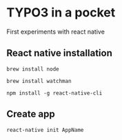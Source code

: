 # TYPO3 in a pocket

First experiments with react native

## React native installation 

```
brew install node
```

```
brew install watchman
```

```
npm install -g react-native-cli
```

## Create app

```
react-native init AppName
